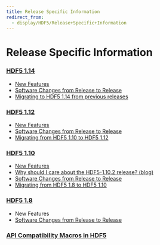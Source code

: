 ```yaml
---
title: Release Specific Information
redirect_from:
  - display/HDF5/Release+Specific+Information
---
```


# Release Specific Information

### [HDF5 1.14](release_specifics/hdf5_1_14.md)
* [New Features](release_specifics/new_features_1_14.md)
* [Software Changes from Release to Release](release_specifics/sw_changes_1.14.md)
* [Migrating to HDF5 1.14 from previous releases](release_specifics/Migrating_from_HDF5_1.12_to_HDF5_1.14.md)

### [HDF5 1.12](release_specifics/hdf5_1_12.md)
* [New Features](release_specifics/new_features_1_12.md)
* [Software Changes from Release to Release](release_specifics/sw_changes_1.12.md)
* [Migrating from HDF5 1.10 to HDF5 1.12](release_specifics/Migrating_from_HDF5_1.10_to_HDF5_1.12.md)

### [HDF5 1.10](release_specifics/hdf5_1_10.md)
* [New Features](release_specifics/new_features_1_10.md)
* [Why should I care about the HDF5-1.10.2 release? (blog)]()
* [Software Changes from Release to Release](release_specifics/sw_changes_1.10.md)
* [Migrating from HDF5 1.8 to HDF5 1.10](release_specifics/Migrating_from_HDF5_1.8_to_HDF5_1.10.md)

### [HDF5 1.8](release_specifics/hdf5_1_8.md)
* New Features
* [Software Changes from Release to Release](release_specifics/sw_changes_1.8.md)

### [API Compatibility Macros in HDF5](https://docs.hdfgroup.org/hdf5/develop/api-compat-macros.html)
